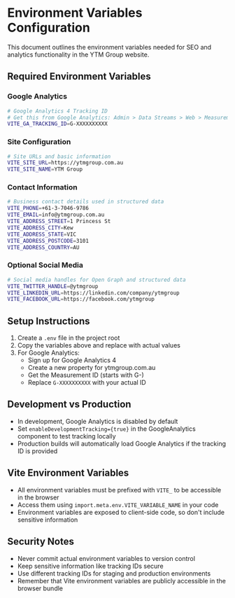 # Environment Variables Configuration

This document outlines the environment variables needed for SEO and analytics functionality in the YTM Group website.

## Required Environment Variables

### Google Analytics
```bash
# Google Analytics 4 Tracking ID
# Get this from Google Analytics: Admin > Data Streams > Web > Measurement ID
VITE_GA_TRACKING_ID=G-XXXXXXXXXX
```

### Site Configuration
```bash
# Site URLs and basic information
VITE_SITE_URL=https://ytmgroup.com.au
VITE_SITE_NAME=YTM Group
```

### Contact Information
```bash
# Business contact details used in structured data
VITE_PHONE=+61-3-7046-9786
VITE_EMAIL=info@ytmgroup.com.au
VITE_ADDRESS_STREET=1 Princess St
VITE_ADDRESS_CITY=Kew
VITE_ADDRESS_STATE=VIC
VITE_ADDRESS_POSTCODE=3101
VITE_ADDRESS_COUNTRY=AU
```

### Optional Social Media
```bash
# Social media handles for Open Graph and structured data
VITE_TWITTER_HANDLE=@ytmgroup
VITE_LINKEDIN_URL=https://linkedin.com/company/ytmgroup
VITE_FACEBOOK_URL=https://facebook.com/ytmgroup
```

## Setup Instructions

1. Create a `.env` file in the project root
2. Copy the variables above and replace with actual values
3. For Google Analytics:
   - Sign up for Google Analytics 4
   - Create a new property for ytmgroup.com.au
   - Get the Measurement ID (starts with G-)
   - Replace `G-XXXXXXXXXX` with your actual ID

## Development vs Production

- In development, Google Analytics is disabled by default
- Set `enableDevelopmentTracking={true}` in the GoogleAnalytics component to test tracking locally
- Production builds will automatically load Google Analytics if the tracking ID is provided

## Vite Environment Variables

- All environment variables must be prefixed with `VITE_` to be accessible in the browser
- Access them using `import.meta.env.VITE_VARIABLE_NAME` in your code
- Environment variables are exposed to client-side code, so don't include sensitive information

## Security Notes

- Never commit actual environment variables to version control
- Keep sensitive information like tracking IDs secure
- Use different tracking IDs for staging and production environments
- Remember that Vite environment variables are publicly accessible in the browser bundle 